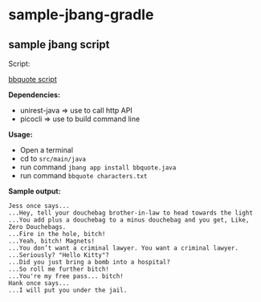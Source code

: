 # sample-jbang-gradle

## sample jbang script

Script:

[bbquote script](./src/main/java/bbquote.java)

__Dependencies:__

- unirest-java => use to call http API
- picocli => use to build command line

__Usage:__

- Open a terminal 
- cd to `src/main/java`
- run command `jbang app install bbquote.java`
- run command `bbquote characters.txt`

__Sample output:__

```text
Jess once says...
...Hey, tell your douchebag brother-in-law to head towards the light
...You add plus a douchebag to a minus douchebag and you get, Like, Zero Douchebags.
...Fire in the hole, bitch!
...Yeah, bitch! Magnets!
...You don’t want a criminal lawyer. You want a criminal lawyer.
...Seriously? "Hello Kitty"?
...Did you just bring a bomb into a hospital?
...So roll me further bitch!
...You're my free pass... bitch!
Hank once says...
...I will put you under the jail.
```

